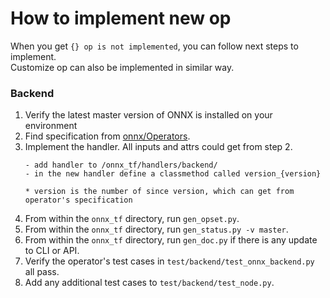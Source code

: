 How to implement new op
======

When you get `{} op is not implemented`, you can follow next steps to implement.  
Customize op can also be implemented in similar way.

### Backend

1.  Verify the latest master version of ONNX is installed on your environment
2.  Find specification from [onnx/Operators](https://github.com/onnx/onnx/blob/master/docs/Operators.md).
3.  Implement the handler. All inputs and attrs could get from step 2.
    ```
    - add handler to /onnx_tf/handlers/backend/
    - in the new handler define a classmethod called version_{version}

    * version is the number of since version, which can get from operator's specification
    ```
4.  From within the `onnx_tf` directory, run `gen_opset.py`.
5.  From within the `onnx_tf` directory, run `gen_status.py -v master`.
6.  From within the `onnx_tf` directory, run `gen_doc.py` if there is any update to CLI or API.
7.  Verify the operator's test cases in `test/backend/test_onnx_backend.py` all pass.
8.  Add any additional test cases to `test/backend/test_node.py`.
